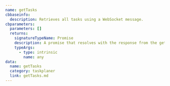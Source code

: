 ```yaml
---
name: getTasks
cbbaseinfo:
  description: Retrieves all tasks using a WebSocket message.
cbparameters:
  parameters: []
  returns:
    signatureTypeName: Promise
    description: A promise that resolves with the response from the get tasks event.
    typeArgs:
      - type: intrinsic
        name: any
data:
  name: getTasks
  category: taskplaner
  link: getTasks.md
---
```

<CBBaseInfo/> 
 <CBParameters/>